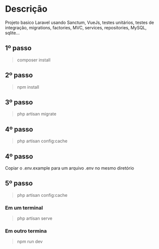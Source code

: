 # Descrição
Projeto basico Laravel usando Sanctum, VueJs, testes unitários, testes de integração, migrations, factories, MVC, services, repositories, MySQL, sqlite...

## 1º passo
> composer install

## 2º passo
> npm install

## 3º passo
> php artisan migrate

## 4º passo
> php artisan config:cache

## 4º passo
Copiar o .env.example para um arquivo .env no mesmo diretório

## 5º passo
> php artisan config:cache

### Em um terminal
> php artisan serve

### Em outro termina
> npm run dev

